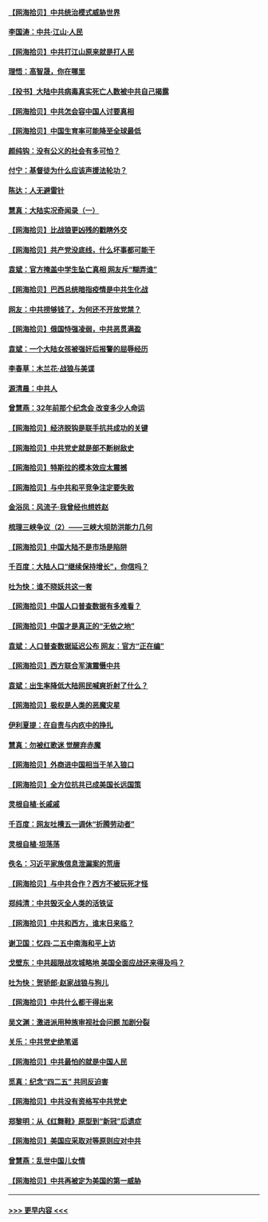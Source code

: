 #### [【网海拾贝】中共统治模式威胁世界](../pages/nsc993/n12957622.md?t=05182301) 
#### [李国涛：中共‧江山‧人民](../pages/nsc993/n12957502.md?t=05182301) 
#### [【网海拾贝】中共打江山原来就是打人民](../pages/nsc993/n12954345.md?t=05182301) 
#### [理悟：高智晟，你在哪里](../pages/nsc993/n12953115.md?t=05182301) 
#### [【投书】大陆中共病毒真实死亡人数被中共自己揭露](../pages/nsc993/n12953050.md?t=05182301) 
#### [【网海拾贝】中共怎会容中国人讨要真相](../pages/nsc993/n12952161.md?t=05182301) 
#### [【网海拾贝】中国生育率可能降至全球最低](../pages/nsc993/n12948793.md?t=05182301) 
#### [颜纯钩：没有公义的社会有多可怕？](../pages/nsc993/n12947626.md?t=05182301) 
#### [付宁：基督徒为什么应该声援法轮功？](../pages/nsc993/n12947233.md?t=05182301) 
#### [陈达：人无避雷针](../pages/nsc993/n12947098.md?t=05182301) 
#### [慧真：大陆实况奇闻录（一）](../pages/nsc993/n12945811.md?t=05182301) 
#### [【网海拾贝】比战狼更凶残的戳瞎外交](../pages/nsc993/n12945717.md?t=05182301) 
#### [【网海拾贝】共产党没底线，什么坏事都可能干](../pages/nsc993/n12942090.md?t=05182301) 
#### [袁斌：官方掩盖中学生坠亡真相 网友斥“糊弄谁”](../pages/nsc993/n12942029.md?t=05182301) 
#### [【网海拾贝】巴西总统暗指疫情是中共生化战](../pages/nsc993/n12938999.md?t=05182301) 
#### [网友：中共捞够钱了，为何还不开放党禁？](../pages/nsc993/n12938952.md?t=05182301) 
#### [【网海拾贝】俄国恃强凌弱，中共恶贯满盈](../pages/nsc993/n12936626.md?t=05182301) 
#### [袁斌：一个大陆女孩被强奸后报警的屈辱经历](../pages/nsc993/n12936547.md?t=05182301) 
#### [李春草：木兰花·战狼与美谍](../pages/nsc993/n12935995.md?t=05182301) 
#### [源清晨：中共人](../pages/nsc993/n12935589.md?t=05182301) 
#### [曾慧燕：32年前那个纪念会 改变多少人命运](../pages/nsc993/n12934233.md?t=05182301) 
#### [【网海拾贝】经济脱钩是联手抗共成功的关键](../pages/nsc993/n12934176.md?t=05182301) 
#### [【网海拾贝】中共党史就是部不断树敌史](../pages/nsc993/n12932844.md?t=05182301) 
#### [【网海拾贝】特斯拉的模本效应太震撼](../pages/nsc993/n12925626.md?t=05182301) 
#### [【网海拾贝】与中共和平竞争注定要失败](../pages/nsc993/n12923326.md?t=05182301) 
#### [金浴凤：风流子‧我曾经也想姓赵](../pages/nsc993/n12920911.md?t=05182301) 
#### [梳理三峡争议（2）——三峡大坝防洪能力几何](../pages/nsc993/n12920173.md?t=05182301) 
#### [【网海拾贝】中国大陆不是市场是陷阱](../pages/nsc993/n12920143.md?t=05182301) 
#### [千百度：大陆人口“继续保持增长”，你信吗？](../pages/nsc993/n12918946.md?t=05182301) 
#### [吐为快：谁不晓妖共这一套](../pages/nsc993/n12918941.md?t=05182301) 
#### [【网海拾贝】中国人口普查数据有多难看？](../pages/nsc993/n12917822.md?t=05182301) 
#### [【网海拾贝】中国才是真正的“无依之地”](../pages/nsc993/n12915845.md?t=05182301) 
#### [袁斌：人口普查数据延迟公布 网友：官方“正在编”](../pages/nsc993/n12915748.md?t=05182301) 
#### [【网海拾贝】西方联合军演震慑中共](../pages/nsc993/n12913466.md?t=05182301) 
#### [袁斌：出生率降低大陆网民喊爽折射了什么？](../pages/nsc993/n12913365.md?t=05182301) 
#### [【网海拾贝】极权是人类的恶魔灾星](../pages/nsc993/n12910697.md?t=05182301) 
#### [伊利夏提：在自责与内疚中的挣扎](../pages/nsc993/n12910493.md?t=05182301) 
#### [慧真：勿被红歌迷 觉醒弃赤魔](../pages/nsc993/n12910485.md?t=05182301) 
#### [【网海拾贝】外商进中国相当于羊入狼口](../pages/nsc993/n12908274.md?t=05182301) 
#### [【网海拾贝】全方位抗共已成美国长远国策](../pages/nsc993/n12906878.md?t=05182301) 
#### [灵根自植‧长戚戚](../pages/nsc993/n12905585.md?t=05182301) 
#### [千百度：网友吐槽五一调休“折腾劳动者”](../pages/nsc993/n12905934.md?t=05182301) 
#### [灵根自植‧坦荡荡](../pages/nsc993/n12905562.md?t=05182301) 
#### [佚名：习近平家族信息泄漏案的荒唐](../pages/nsc993/n12904705.md?t=05182301) 
#### [【网海拾贝】与中共合作？西方不被玩死才怪](../pages/nsc993/n12903873.md?t=05182301) 
#### [郑纯清：中共毁灭全人类的活铁证](../pages/nsc993/n12903785.md?t=05182301) 
#### [【网海拾贝】中共和西方，谁末日来临？](../pages/nsc993/n12903482.md?t=05182301) 
#### [谢卫国：忆四‧二五中南海和平上访](../pages/nsc993/n12902192.md?t=05182301) 
#### [戈壁东：中共超限战攻城略地 美国全面应战还来得及吗？](../pages/nsc993/n12902297.md?t=05182301) 
#### [吐为快：贺骄郎‧赵家战狼与狗儿](../pages/nsc993/n12902280.md?t=05182301) 
#### [【网海拾贝】中共什么都干得出来](../pages/nsc993/n12897500.md?t=05182301) 
#### [吴文渊：激进派用种族审视社会问题 加剧分裂](../pages/nsc993/n12893881.md?t=05182301) 
#### [关乐：中共党史绝笔谣](../pages/nsc993/n12897270.md?t=05182301) 
#### [【网海拾贝】中共最怕的就是中国人民](../pages/nsc993/n12894705.md?t=05182301) 
#### [觅真：纪念“四二五” 共同反迫害](../pages/nsc993/n12894553.md?t=05182301) 
#### [【网海拾贝】中共没有资格写中共党史](../pages/nsc993/n12892231.md?t=05182301) 
#### [郑黎明：从《红舞鞋》原型到“新冠”后遗症](../pages/nsc993/n12890469.md?t=05182301) 
#### [【网海拾贝】美国应采取对等原则应对中共](../pages/nsc993/n12889176.md?t=05182301) 
#### [曾慧燕：乱世中国儿女情](../pages/nsc993/n12887931.md?t=05182301) 
#### [【网海拾贝】中共再被定为美国的第一威胁](../pages/nsc993/n12887580.md?t=05182301) 

----
#### [ >>> 更早内容 <<< ](../indexes/nsc993-earlier.md)
